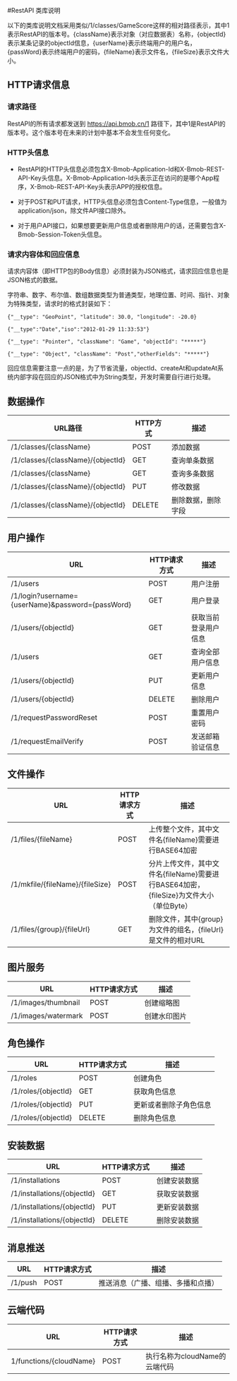 #RestAPI 类库说明

以下的类库说明文档采用类似/1/classes/GameScore这样的相对路径表示，其中1表示RestAPI的版本号。{className}表示对象（对应数据表）名称，{objectId}表示某条记录的objectId信息，{userName}表示终端用户的用户名，{passWord}表示终端用户的密码，{fileName}表示文件名，{fileSize}表示文件大小。

## HTTP请求信息

### 请求路径

RestAPI的所有请求都发送到 https://api.bmob.cn/1 路径下，其中1是RestAPI的版本号。这个版本号在未来的计划中基本不会发生任何变化。

### HTTP头信息

- RestAPI的HTTP头信息必须包含X-Bmob-Application-Id和X-Bmob-REST-API-Key头信息。X-Bmob-Application-Id头表示正在访问的是哪个App程序，X-Bmob-REST-API-Key头表示APP的授权信息。

- 对于POST和PUT请求，HTTP头信息必须包含Content-Type信息，一般值为application/json，除文件API接口除外。

- 对于用户API接口，如果想要更新用户信息或者删除用户的话，还需要包含X-Bmob-Session-Token头信息。

### 请求内容体和回应信息

请求内容体（即HTTP包的Body信息）必须封装为JSON格式，请求回应信息也是JSON格式的数据。

字符串、数字、布尔值、数组数据类型为普通类型，地理位置、时间、指针、对象为特殊类型，请求时的格式封装如下：

```
{"__type": "GeoPoint", "latitude": 30.0, "longitude": -20.0}

{"__type":"Date","iso":"2012-01-29 11:33:53"}

{"__type": "Pointer", "className": "Game", "objectId": "*****"}

{"__type": "Object", "className": "Post","otherFields": "*****"}

```

回应信息需要注意一点的是，为了节省流量，objectId、createAt和updateAt系统内部字段在回应的JSON格式中为String类型，开发时需要自行进行处理。


## 数据操作

<table>
  <thead>
    <tr>
      <th>URL路径</th>
      <th>HTTP方式</th>
      <th>描述</th>
    </tr>
  </thead>
  <tbody>
    <tr>
      <td>/1/classes/{className}</td>
      <td>POST</td>
      <td>添加数据</td>
    </tr>
    <tr>
      <td>/1/classes/{className}/{objectId}</td>
      <td>GET</td>
      <td>查询单条数据</td>
    </tr>
    <tr>
      <td>/1/classes/{className}</td>
      <td>GET</td>
      <td>查询多条数据</td>
    </tr>
    <tr>
      <td>/1/classes/{className}/{objectId}</td>
      <td>PUT</td>
      <td>修改数据</td>
    </tr>
    <tr>
      <td>/1/classes/{className}/{objectId}</td>
      <td>DELETE</td>
      <td>删除数据，删除字段</td>
    </tr>
  </tbody>
</table>

## 用户操作

<table>
  <thead>
    <tr>
      <th>URL</th>
      <th>HTTP请求方式</th>
      <th>描述</th>
    </tr>
  </thead>
  <tbody>
    <tr>
      <td>/1/users</td>
      <td>POST</td>
      <td>用户注册</td>
    </tr>
    <tr>
      <td>/1/login?username={userName}&password={passWord}</td>
      <td>GET</td>
      <td>用户登录</td>
    </tr>
    <tr>
      <td>/1/users/{objectId}</td>
      <td>GET</td>
      <td>获取当前登录用户信息</td>
    </tr>
	<tr>
      <td>/1/users</td>
      <td>GET</td>
      <td>查询全部用户信息</td>
    </tr>
    <tr>
      <td>/1/users/{objectId}</td>
      <td>PUT</td>
      <td>更新用户信息</td>
    </tr>
    <tr>
      <td>/1/users/{objectId}</td>
      <td>DELETE</td>
      <td>删除用户</td>
    </tr>
	<tr>
      <td>/1/requestPasswordReset</td>
      <td>POST</td>
      <td>重置用户密码</td>
    </tr>
	<tr>
      <td>/1/requestEmailVerify</td>
      <td>POST</td>
      <td>发送邮箱验证信息</td>
    </tr>
  </tbody>
</table>

## 文件操作

<table>
  <thead>
    <tr>
      <th>URL</th>
      <th>HTTP请求方式</th>
      <th>描述</th>
    </tr>
  </thead>
  <tbody>
    <tr>
      <td>/1/files/{fileName}</td>
      <td>POST</td>
      <td>上传整个文件，其中文件名{fileName}需要进行BASE64加密</td>
    </tr>
    <tr>
      <td>/1/mkfile/{fileName}/{fileSize}</td>
      <td>POST</td>
      <td>分片上传文件，其中文件名{fileName}需要进行BASE64加密，{fileSize}为文件大小（单位Byte）</td>
    </tr>
    <tr>
      <td>/1/files/{group}/{fileUrl}</td>
      <td>GET</td>
      <td>删除文件，其中{group}为文件的组名，{fileUrl}是文件的相对URL</td>
    </tr>
  </tbody>
</table>

## 图片服务

<table>
  <thead>
    <tr>
      <th>URL</th>
      <th>HTTP请求方式</th>
      <th>描述</th>
    </tr>
  </thead>
  <tbody>
    <tr>
      <td>/1/images/thumbnail</td>
      <td>POST</td>
      <td>创建缩略图</td>
    </tr>
    <tr>
      <td>/1/images/watermark</td>
      <td>POST</td>
      <td>创建水印图片</td>
    </tr>
  </tbody>
</table>


## 角色操作

<table>
  <thead>
    <tr>
      <th>URL</th>
      <th>HTTP请求方式</th>
      <th>描述</th>
    </tr>
  </thead>
  <tbody>
    <tr>
      <td>/1/roles</td>
      <td>POST</td>
      <td>创建角色</td>
    </tr>
    <tr>
      <td>/1/roles/{objectId}</td>
      <td>GET</td>
      <td>获取角色信息</td>
    </tr>
	<tr>
      <td>/1/roles/{objectId}</td>
      <td>PUT</td>
      <td>更新或者删除子角色信息</td>
    </tr>
	<tr>
      <td>/1/roles/{objectId}</td>
      <td>DELETE</td>
      <td>删除角色信息</td>
    </tr>
  </tbody>
</table>

## 安装数据

<table>
  <thead>
    <tr>
      <th>URL</th>
      <th>HTTP请求方式</th>
      <th>描述</th>
    </tr>
  </thead>
  <tbody>
    <tr>
      <td>/1/installations</td>
      <td>POST</td>
      <td>创建安装数据</td>
    </tr>
    <tr>
      <td>/1/installations/{objectId}</td>
      <td>GET</td>
      <td>获取安装数据</td>
    </tr>
	<tr>
      <td>/1/installations/{objectId}</td>
      <td>PUT</td>
      <td>更新安装数据</td>
    </tr>
	<tr>
      <td>/1/installations/{objectId}</td>
      <td>DELETE</td>
      <td>删除安装数据</td>
    </tr>
  </tbody>
</table>

## 消息推送

<table>
  <thead>
    <tr>
      <th>URL</th>
      <th>HTTP请求方式</th>
      <th>描述</th>
    </tr>
  </thead>
  <tbody>
    <tr>
      <td>/1/push</td>
      <td>POST</td>
      <td>推送消息（广播、组播、多播和点播）</td>
    </tr>
  </tbody>
</table>

## 云端代码

<table>
  <thead>
    <tr>
      <th>URL</th>
      <th>HTTP请求方式</th>
      <th>描述</th>
    </tr>
  </thead>
  <tbody>
    <tr>
      <td>1/functions/{cloudName}</td>
      <td>POST</td>
      <td>执行名称为cloudName的云端代码</td>
    </tr>
  </tbody>
</table>